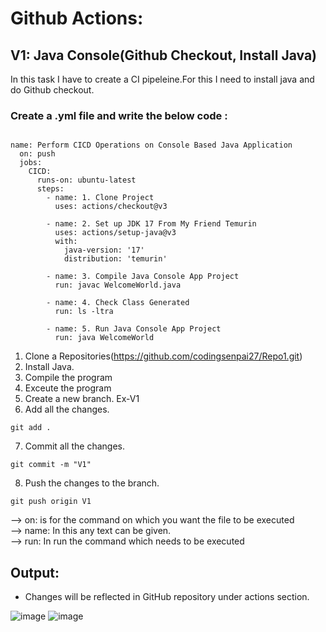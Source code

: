 # Github Actions:
## V1: Java Console(Github Checkout, Install Java)
In this task I have to create a CI pipeleine.For this I need to install java and do Github checkout.<br>

### Create a .yml file and write the below code : <br>

```

name: Perform CICD Operations on Console Based Java Application
  on: push
  jobs:
    CICD:
      runs-on: ubuntu-latest
      steps:
        - name: 1. Clone Project
          uses: actions/checkout@v3     

        - name: 2. Set up JDK 17 From My Friend Temurin
          uses: actions/setup-java@v3
          with:
            java-version: '17'
            distribution: 'temurin'

        - name: 3. Compile Java Console App Project
          run: javac WelcomeWorld.java

        - name: 4. Check Class Generated
          run: ls -ltra

        - name: 5. Run Java Console App Project
          run: java WelcomeWorld

```

1. Clone a Repositories(https://github.com/codingsenpai27/Repo1.git) <br>
2. Install Java. <br>
3. Compile the program <br>
4. Exceute the program <br>
5. Create a new branch. Ex-V1 <br>
6. Add all the changes. <br>

``` 
git add .

 ```

7. Commit all the changes. <br>

``` 
git commit -m "V1"

 ```

8. Push the changes to the branch. <br>

``` 
git push origin V1

```


--> on: is for the command on which you want the file to be executed <br>
--> name: In this any text can be given. <br>
--> run: In run the command which needs to be executed <br>

## Output: <br>
* Changes will be reflected in GitHub repository under actions section. <br>

![image](https://github.com/NubeEra-Projects/MedicalSystem/assets/103624779/54bcdb11-25c7-462e-bdf7-d174cb424532)
![image](https://github.com/NubeEra-Projects/MedicalSystem/assets/103624779/e6adf356-0daa-49d3-9205-5e19a603ef79)






